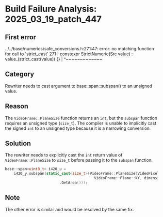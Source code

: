 # Build Failure Analysis: 2025_03_19_patch_447

## First error

../../base/numerics/safe_conversions.h:271:47: error: no matching function for call to 'strict_cast'
  271 |   constexpr StrictNumeric(Src value) : value_(strict_cast<T>(value)) {}
      |                                               ^~~~~~~~~~~~~~

## Category
Rewriter needs to cast argument to base::span::subspan() to an unsigned value.

## Reason
The `VideoFrame::PlaneSize` function returns an `int`, but the `subspan` function requires an unsigned type (`size_t`). The compiler is unable to implicitly cast the signed `int` to an unsigned type because it is a narrowing conversion.

## Solution
The rewriter needs to explicitly cast the `int` return value of `VideoFrame::PlaneSize` to `size_t` before passing it to the `subspan` function.

```c++
base::span<uint8_t> i420_u =
    i420_y.subspan(static_cast<size_t>(VideoFrame::PlaneSize(VideoPixelFormat::PIXEL_FORMAT_I420,
                                         VideoFrame::Plane::kY, dimensions)
                         .GetArea()));
```

## Note
The other error is similar and would be resolved by the same fix.